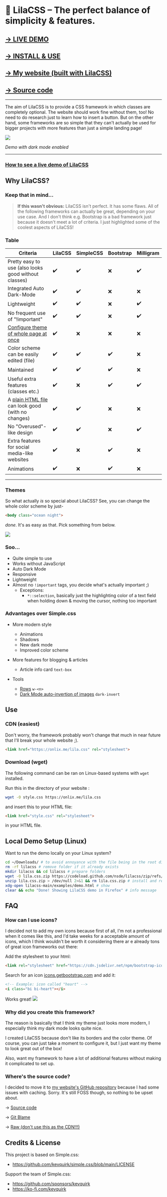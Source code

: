 # 🌷 **LilaCSS** – The perfect balance of simplicity & features. 
## [**→** LIVE  DEMO](https://lilacss.netlify.app)
## [**→** INSTALL & USE](#use)

## [**→** My website (built with LilaCSS)](https://lilacss.netlify.app)
## [**→** Source code](https://github.com/nsde/web/blob/master/static/styles/lila.css)
***

The aim of LilaCSS is to provide a CSS framework in which classes are completely optional. The website should work fine without them, too! No need to do research just to learn how to insert a button. But on the other hand, some frameworks are so simple that they can't actually be used for bigger projects with more features than just a simple landing page!

![](docs/media/demo.png)
<!-- ![Image](https://i.ibb.co/CwKV5Pv/drawing.png) -->
<!-- ![Screenshot](https://i.ibb.co/KrXqFjD/image.png) -->

*Demo with dark mode enabled*
***
### [How to see a live demo of LilaCSS](#demo-linux)

## Why LilaCSS?
### Keep that in mind...
> **If this wasn't obvious:** LilaCSS isn't perfect. It has some flaws. All of the following frameworks can actually be great, depending on your use case. And I don't think e.g. Bootstrap is a bad framework just because it doesn't meet a lot of criteria. I just highlighted some of the coolest aspects of LilaCSS!

### Table

 Criteria                                                                                               | **LilaCSS**        | **SimpleCSS**      | **Bootstrap**      | **Milligram**      
----------------------------------------------------------------------------------------------------|--------------------|--------------------|--------------------|--------------------
 Pretty easy to use (also looks good without classes)                                               | :heavy_check_mark: | :heavy_check_mark: | :x:                | :heavy_check_mark: 
 Integrated Auto Dark-Mode                                                                          | :heavy_check_mark: | :heavy_check_mark: | :x:                | :x:                
 Lightweight                                                                                        | :heavy_check_mark: | :heavy_check_mark: | :x:                | :heavy_check_mark: 
 No frequent use of "!important"                                                                    | :heavy_check_mark: | :heavy_check_mark: | :x:                | :heavy_check_mark: 
 [Configure theme of whole page at once](#themes)                                                              | :heavy_check_mark: | :x:                | :x:                | :x:                
 Color scheme can be easily edited (file)                                                           | :heavy_check_mark: | :heavy_check_mark: | :heavy_check_mark: | :x:                
 Maintained                                                                                         | :heavy_check_mark: | :heavy_check_mark: | :heavy_check_mark: | :x:                
 Useful extra features (classes etc.)                                                               | :heavy_check_mark: | :x:                | :heavy_check_mark: | :heavy_check_mark: 
 A [plain HTML file](https://www.december.com/html/demo/basic.html) can look good (with no changes) | :heavy_check_mark: | :heavy_check_mark: | :x:                | :x:                
 No "Overused"-like design                                                                          | :heavy_check_mark: | :heavy_check_mark: | :x:                | :heavy_check_mark: 
 Extra features for social media-like websites                                                      | :heavy_check_mark: | :x:                | :heavy_check_mark: | :x:                
 Animations                                                                                         | :heavy_check_mark: | :x:                | :heavy_check_mark: | :x:                


***
### Themes
So what actually *is* so special about LilaCSS?
See, you can change the whole color scheme by just-
```html
<body class="ocean night">
```
*done*. It's as easy as that. Pick something from below.

![](docs/media/themes.png)

### Soo...

- Quite simple to use
- Works without JavaScript
- Auto Dark Mode
- Responsive
- Lightweight
- Almost no `!important` tags, you decide what's actually important ;)
  - Exceptions:
    - `*::selection`, basically just the highlighting color of a text field when holding down & moving the cursor, nothing too important

### Advantages over Simple.css
- More modern style
  - Animations
  - Shadows
  - New dark mode
  - Improved color scheme

- More features for blogging & articles
  - Article info card `text-box`

- Tools
  - [Rows](docs/structure.md#Rows) `w-<n>`
  - [Dark Mode auto-invertion of images](docs/classes.md#Dark+Invert+for+Images) `dark-invert`

## Use
### CDN (easiest)
Don't worry, the framework probably won't change that much in near future that I'll break your whole website ;).

```html
<link href="https://onlix.me/lila.css" rel="stylesheet">
```
  
### Download (wget)
The following command can be ran on Linux-based systems with `wget` installed.

Run this in the directory of your website :
```sh
wget -O style.css https://onlix.me/lila.css
```

and insert this to your HTML file:

```html
<link href="style.css" rel="stylesheet">
```

in your HTML file.

## Local Demo Setup (Linux)
Want to run the demo locally on your Linux system?

```sh
cd ~/Downloads/ # to avoid annoyance with the file being in the root directory
rm -rf lilacss # remove folder if it already exists
mkdir lilacss && cd lilacss # prepare folders
wget -O lila.css.zip https://codeload.github.com/nsde/lilacss/zip/refs/heads/main > /dev/null 2>&1 # download
unzip lila.css.zip > /dev/null 2>&1 && rm lila.css.zip # install and remove the unneeded zip file 
xdg-open lilacss-main/examples/demo.html # show
clear && echo "Done! Showing LilaCSS demo in Firefox" # info message
```

## FAQ
### How can I use icons?
I decided not to add my own icons because first of all, I'm not a professional when it comes like this, and I'd take weeks for a acceptable amount of icons, which I think wouldn't be worth it considering there ar  e already tons of great icon frameworks out there: 

Add the stylesheet to your html:

```html
<link rel="stylesheet" href="https://cdn.jsdelivr.net/npm/bootstrap-icons@latest/font/bootstrap-icons.css">
```

Search for an icon [icons.getbootstrap.com](https://icons.getbootstrap.com) and add it:

```html
<!-- Example: icon called "heart" -->
<i class="bi bi-heart"></i>
```

Works great!
![](docs/media/bootstrap-icons.png)
### Why did you create this framework?
The reason is basically that I think my theme just looks more modern, I especially think my dark mode looks quite nice.  

I created LilaCSS because don't like its borders and the color theme. Of course, you can just take a moment to configure it, but I just want my theme to look great out of the box!

Also, want my framework to have a lot of additional features without making it complicated to set up.

### Where's the source code?
I decided to move it to [my website's GitHub repository](https://github.com/nsde/web/commits/master/static/styles/lila.css) because I had some issues with caching. Sorry. It's still FOSS though, so nothing to be upset about.

→ [Source code](https://github.com/nsde/web/blob/master/static/styles/lila.css)

→ [Git Blame](https://github.com/nsde/web/blame/master/static/styles/lila.css)

→ [Raw (don't use this as the CDN!!!)](https://raw.githubusercontent.com/nsde/web/master/static/styles/lila.css)

## Credits & License
This project is based on Simple.css:
- https://github.com/kevquirk/simple.css/blob/main/LICENSE

Support the team of Simple.css:
- https://github.com/sponsors/kevquirk
- https://ko-fi.com/kevquirk